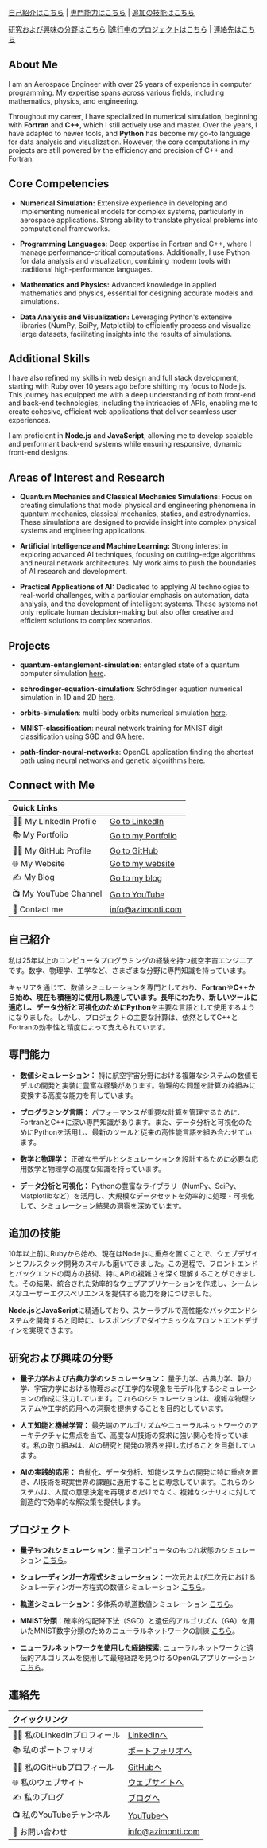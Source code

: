 [自己紹介はこちら](#自己紹介) | [専門能力はこちら](#専門能力) | [追加の技能はこちら](#追加の技能) 

[研究および興味の分野はこちら](#研究および興味の分野) |[進行中のプロジェクトはこちら](#進行中のプロジェクト) | [連絡先はこちら](#連絡先)

## About Me

I am an Aerospace Engineer with over 25 years of experience in computer programming. My expertise spans across various fields, including mathematics, physics, and engineering.

Throughout my career, I have specialized in numerical simulation, beginning with **Fortran** and **C++**, which I still actively use and master. Over the years, I have adapted to newer tools, and **Python** has become my go-to language for data analysis and visualization. However, the core computations in my projects are still powered by the efficiency and precision of C++ and Fortran.

## Core Competencies

- **Numerical Simulation:** Extensive experience in developing and implementing numerical models for complex systems, particularly in aerospace applications. Strong ability to translate physical problems into computational frameworks.

- **Programming Languages:** Deep expertise in Fortran and C++, where I manage performance-critical computations. Additionally, I use Python for data analysis and visualization, combining modern tools with traditional high-performance languages.

- **Mathematics and Physics:** Advanced knowledge in applied mathematics and physics, essential for designing accurate models and simulations.

- **Data Analysis and Visualization:** Leveraging Python's extensive libraries (NumPy, SciPy, Matplotlib) to efficiently process and visualize large datasets, facilitating insights into the results of simulations.

## Additional Skills

I have also refined my skills in web design and full stack development, starting with Ruby over 10 years ago before shifting my focus to Node.js. This journey has equipped me with a deep understanding of both front-end and back-end technologies, including the intricacies of APIs, enabling me to create cohesive, efficient web applications that deliver seamless user experiences.

I am proficient in **Node.js** and **JavaScript**, allowing me to develop scalable and performant back-end systems while ensuring responsive, dynamic front-end designs.

## Areas of Interest and Research

- **Quantum Mechanics and Classical Mechanics Simulations:** Focus on creating simulations that model physical and engineering phenomena in quantum mechanics, classical mechanics, statics, and astrodynamics. These simulations are designed to provide insight into complex physical systems and engineering applications.

- **Artificial Intelligence and Machine Learning:** Strong interest in exploring advanced AI techniques, focusing on cutting-edge algorithms and neural network architectures. My work aims to push the boundaries of AI research and development.

- **Practical Applications of AI:** Dedicated to applying AI technologies to real-world challenges, with a particular emphasis on automation, data analysis, and the development of intelligent systems. These systems not only replicate human decision-making but also offer creative and efficient solutions to complex scenarios.

## Projects

- **quantum-entanglement-simulation**: entangled state of a quantum computer simulation [here](https://github.com/azimonti/quantum-entanglement-simulation).

- **schrodinger-equation-simulation**: Schrödinger equation numerical simulation in 1D and 2D [here](https://github.com/azimonti/schrodinger-equation-simulation).

- **orbits-simulation**: multi-body orbits numerical simulation [here](https://github.com/azimonti/orbits-simulation).

- **MNIST-classification**: neural network training for MNIST digit classification using SGD and GA [here](https://github.com/azimonti/MNIST-classification).

- **path-finder-neural-networks**: OpenGL application finding the shortest path using neural networks and genetic algorithms [here](https://github.com/azimonti/path-finder-neural-networks).

## Connect with Me

|  Quick Links              |                                           |
|:--------------------------|:------------------------------------------|
|:man_office_worker: My LinkedIn Profile | [Go to LinkedIn](https://www.linkedin.com/in/marcoazimonti/) |
|:books: My Portfolio | [Go to my Portfolio](https://www.azimonti.com/portfolio.html) |
| :man_technologist: My GitHub Profile | [Go to GitHub](https://github.com/azimonti) |
| :globe_with_meridians: My Website | [Go to my website](https://www.azimonti.com/) |
| :writing_hand: My Blog | [Go to my blog](https://www.azimonti.com/blog/) |
| :tv: My YouTube Channel | [Go to YouTube](https://www.youtube.com/@azimonti) |
| :email: Contact me | info@azimonti.com |

## 自己紹介

私は25年以上のコンピュータプログラミングの経験を持つ航空宇宙エンジニアです。数学、物理学、工学など、さまざまな分野に専門知識を持っています。

キャリアを通じて、数値シミュレーションを専門としており、**Fortran**や**C++**から始め、現在も積極的に使用し熟達しています。長年にわたり、新しいツールに適応し、データ分析と可視化のために**Python**を主要な言語として使用するようになりました。しかし、プロジェクトの主要な計算は、依然としてC++とFortranの効率性と精度によって支えられています。

## 専門能力

- **数値シミュレーション：** 特に航空宇宙分野における複雑なシステムの数値モデルの開発と実装に豊富な経験があります。物理的な問題を計算の枠組みに変換する高度な能力を有しています。

- **プログラミング言語：** パフォーマンスが重要な計算を管理するために、FortranとC++に深い専門知識があります。また、データ分析と可視化のためにPythonを活用し、最新のツールと従来の高性能言語を組み合わせています。

- **数学と物理学：** 正確なモデルとシミュレーションを設計するために必要な応用数学と物理学の高度な知識を持っています。

- **データ分析と可視化：** Pythonの豊富なライブラリ（NumPy、SciPy、Matplotlibなど）を活用し、大規模なデータセットを効率的に処理・可視化して、シミュレーション結果の洞察を深めています。

## 追加の技能

10年以上前にRubyから始め、現在はNode.jsに重点を置くことで、ウェブデザインとフルスタック開発のスキルも磨いてきました。この過程で、フロントエンドとバックエンドの両方の技術、特にAPIの複雑さを深く理解することができました。その結果、統合された効率的なウェブアプリケーションを作成し、シームレスなユーザーエクスペリエンスを提供する能力を身につけました。

**Node.js**と**JavaScript**に精通しており、スケーラブルで高性能なバックエンドシステムを開発すると同時に、レスポンシブでダイナミックなフロントエンドデザインを実現できます。

## 研究および興味の分野

- **量子力学および古典力学のシミュレーション：** 量子力学、古典力学、静力学、宇宙力学における物理および工学的な現象をモデル化するシミュレーションの作成に注力しています。これらのシミュレーションは、複雑な物理システムや工学的応用への洞察を提供することを目的としています。

- **人工知能と機械学習：** 最先端のアルゴリズムやニューラルネットワークのアーキテクチャに焦点を当て、高度なAI技術の探求に強い関心を持っています。私の取り組みは、AIの研究と開発の限界を押し広げることを目指しています。

- **AIの実践的応用：** 自動化、データ分析、知能システムの開発に特に重点を置き、AI技術を現実世界の課題に適用することに専念しています。これらのシステムは、人間の意思決定を再現するだけでなく、複雑なシナリオに対して創造的で効率的な解決策を提供します。

## プロジェクト

- **量子もつれシミュレーション**：量子コンピュータのもつれ状態のシミュレーション [こちら](https://github.com/azimonti/quantum-entanglement-simulation)。

- **シュレーディンガー方程式シミュレーション**：一次元および二次元におけるシュレーディンガー方程式の数値シミュレーション [こちら](https://github.com/azimonti/schrodinger-equation-simulation)。

- **軌道シミュレーション**：多体系の軌道数値シミュレーション [こちら](https://github.com/azimonti/orbits-simulation)。

- **MNIST分類**：確率的勾配降下法（SGD）と遺伝的アルゴリズム（GA）を用いたMNIST数字分類のためのニューラルネットワークの訓練 [こちら](https://github.com/azimonti/MNIST-classification)。

- **ニューラルネットワークを使用した経路探索**: ニューラルネットワークと遺伝的アルゴリズムを使用して最短経路を見つけるOpenGLアプリケーション [こちら](https://github.com/azimonti/path-finder-neural-networks)。

## 連絡先

| クイックリンク               |                     |
|:-----------------------------|:--------------------|
| :man_office_worker: 私のLinkedInプロフィール | [LinkedInへ](https://www.linkedin.com/in/marcoazimonti/) |
|:books: 私のポートフォリオ | [ポートフォリオへ](https://www.azimonti.com/ja/portfolio.html) |
| :man_technologist: 私のGitHubプロフィール | [GitHubへ](https://github.com/azimonti) |
| :globe_with_meridians: 私のウェブサイト | [ウェブサイトへ](https://www.azimonti.com/ja/index.html) |
| :writing_hand: 私のブログ | [ブログへ](https://www.azimonti.com/blog/) |
| :tv: 私のYouTubeチャンネル | [YouTubeへ](https://www.youtube.com/@azimonti) |
| :email: お問い合わせ | info@azimonti.com |
